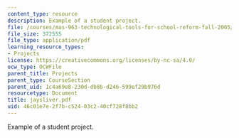 ```yaml
---
content_type: resource
description: Example of a student project.
file: /courses/mas-963-technological-tools-for-school-reform-fall-2005/46c01e7e2f7bc52403c240cf728f8bb2_jaysliver.pdf
file_size: 372555
file_type: application/pdf
learning_resource_types:
- Projects
license: https://creativecommons.org/licenses/by-nc-sa/4.0/
ocw_type: OCWFile
parent_title: Projects
parent_type: CourseSection
parent_uid: 1c4a69e8-230d-db8b-d246-599ef29b976d
resourcetype: Document
title: jaysliver.pdf
uid: 46c01e7e-2f7b-c524-03c2-40cf728f8bb2
---
```

Example of a student project.